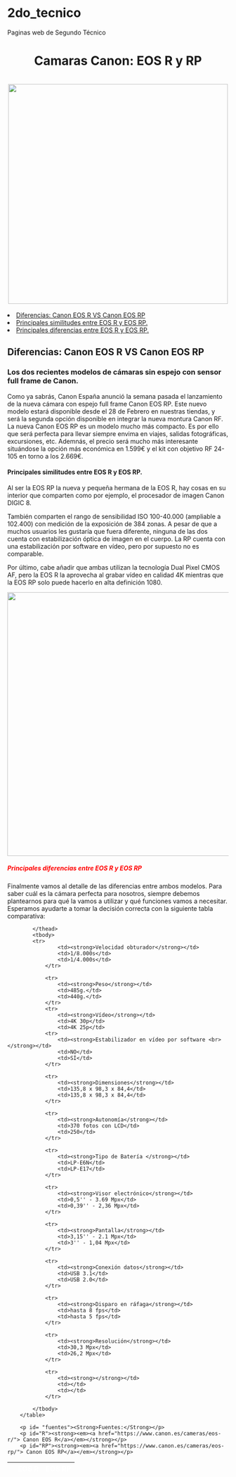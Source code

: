 # 2do_tecnico
Paginas web de Segundo Técnico
<!DOCTYPE html>
<html>
<title>Camaras Canon</title>
<head>
<style>

  h1 {
      Color:Red;
  }
  
 
  
  
  .adnh {
      color:White;
  }
  
  h2 {
      Color:Red;
  }
  
  
  
  h3 {
      Color:Red;
  }
  
   #an {
      color:white;
  }
  
  h4 {
      color:red;
  }
  
  #ad {
      color:White;
  }
  h5 {
      color:red;
  }
 
 #nh {
     color:White;
 }
 
 #fuentes {
     color:red;
 }
 
  body {
      background-color:Black;
  }
  
  td {
            
            color:white;
        }
        
        th {
            color:White;
            
            
</style>
</head>
<body>
   
<center><h1> Camaras Canon: EOS R y RP</h1></center>
<br>
<center> <img src="https://camara.pro/wp-content/uploads/2019/02/Canon_EOS_RP_e3u6wyi23_15.jpg" width="500"> </center>
 <br>
 <li class= "adnh"> <a href= "#diferencias">Diferencias: Canon EOS R VS Canon EOS RP </a></li>
    <li class= "adnh"> <a href= "#similitudes"> Principales similitudes entre EOS R y EOS RP. </a> </li>
    <li class= "adnh"> <a href= "#pd"> Principales diferencias entre EOS R y EOS RP. </a> </li>

<h2 id= "diferencias">Diferencias: Canon EOS R VS Canon EOS RP</h2>

<h3>Los dos recientes modelos de cámaras sin espejo con sensor full frame de Canon.</h3>

<p id= "an"> Como ya sabrás, Canon España anunció la semana pasada el lanzamiento de la nueva cámara con espejo full frame Canon EOS RP. Este nuevo modelo estará disponible desde el 28 de Febrero en nuestras tiendas, y será la segunda opción disponible en integrar la nueva montura Canon RF. 
La nueva Canon EOS RP es un modelo mucho más compacto. Es por ello que será perfecta para llevar siempre envima en viajes, salidas fotográficas, excursiones, etc. Ademnás, el precio será mucho más interesante situándose la opción más económica en 1.599€ y el kit con objetivo RF 24-105 en torno a los 2.669€.</p>

<h4 id= "similitudes">Principales similitudes entre EOS R y EOS RP.</h4>

 <p id= "ad">Al ser la EOS RP la nueva y pequeña hermana de la EOS R, hay cosas en su interior que comparten como por ejemplo, el procesador de imagen Canon DIGIC 8.

También comparten el rango de sensibilidad ISO 100-40.000 (ampliable a 102.400) con medición de la exposición de 384 zonas. A pesar de que a muchos usuarios les gustaría que fuera diferente, ninguna de las dos cuenta con estabilización óptica de imagen en el cuerpo. La RP cuenta con una estabilización por software en vídeo, pero por supuesto no es comparable.

Por último, cabe añadir que ambas utilizan la tecnología Dual Pixel CMOS AF, pero la EOS R la aprovecha al grabar vídeo en calidad 4K mientras que la EOS RP solo puede hacerlo en alta definición 1080.</p>

<center> <img src="https://www.fotoruanopro.com/img/cms/Blog/Canon-EOS-RP-+-RF-35mm.jpg" width="600"> </center>

<h5 id= "Pd">Principales diferencias entre EOS R y EOS RP</h5>

<p id= "nh">Finalmente vamos al detalle de las diferencias entre ambos modelos. Para saber cuál es la cámara perfecta para nosotros, siempre debemos plantearnos para qué la vamos a utilizar y qué funciones vamos a necesitar. Esperamos ayudarte a tomar la decisión correcta con la siguiente tabla comparativa:</p>

<table>
            <thead>
                <tr>
                    <th></th>
                    <th>EOS R</th>
                    <th>EOS RP</th>
                </tr>
                
            </thead>
            <tbody>
            <tr>
                    <td><strong>Velocidad obturador</strong></td>
                    <td>1/8.000s</td>
                    <td>1/4.000s</td>
                </tr>
                
                <tr>
                    <td><strong>Peso</strong></td>
                    <td>485g.</td>
                    <td>440g.</td>
                </tr>
                <tr>
                    <td><strong>Vídeo</strong></td>
                    <td>4K 30p</td>
                    <td>4K 25p</td>
                <tr>
                    <td><strong>Estabilizador en vídeo por software <br> </strong></td>
                    <td>NO</td>
                    <td>SÍ</td>
                </tr>
                
                <tr>
                    <td><strong>Dimensiones</strong></td>
                    <td>135,8 x 98,3 x 84,4</td>
                    <td>135,8 x 98,3 x 84,4</td>
                </tr>
                
                <tr>
                    <td><strong>Autonomía</strong></td>
                    <td>370 fotos con LCD</td>
                    <td>250</td>
                </tr>
                
                <tr>
                    <td><strong>Tipo de Batería	</strong></td>
                    <td>LP-E6N</td>
                    <td>LP-E17</td>
                </tr>
                
                <tr>
                    <td><strong>Visor electrónico</strong></td>
                    <td>0,5'' - 3.69 Mpx</td>
                    <td>0,39'' - 2,36 Mpx</td>
                </tr>
                
                <tr>
                    <td><strong>Pantalla</strong></td>
                    <td>3,15'' - 2.1 Mpx</td>
                    <td>3'' - 1,04 Mpx</td>
                </tr>
                
                <tr>
                    <td><strong>Conexión datos</strong></td>
                    <td>USB 3.1</td>
                    <td>USB 2.0</td>
                </tr>
                
                <tr>
                    <td><strong>Disparo en ráfaga</strong></td>
                    <td>hasta 8 fps</td>
                    <td>hasta 5 fps</td>
                </tr>
                
                <tr>
                    <td><strong>Resolución</strong></td>
                    <td>30,3 Mpx</td>
                    <td>26,2 Mpx</td>
                </tr>
                
                <tr>
                    <td><strong></strong></td>
                    <td></td>
                    <td></td>
                </tr>

            </tbody>
        </table>
        
        <p id= "fuentes"><Strong>Fuentes:</Strong></p>
        <p id="R"><strong><em><a href="https://www.canon.es/cameras/eos-r/"> Canon EOS R</a></em></strong></p>
        <p id="RP"><strong><em><a href="https://www.canon.es/cameras/eos-rp/"> Canon EOS RP</a></em></strong></p>
</body>
</html>
